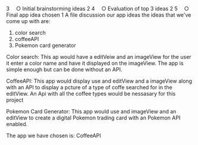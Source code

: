 3	 ○ Initial brainstorming ideas	2
4	 ○ Evaluation of top 3 ideas	2
5	 ○ Final app idea chosen     1
A file discussion our app ideas
the ideas that we've come up with are:
1. color search 
2. coffeeAPI 
3. Pokemon card generator

Color search:
This ap would have a editVeiw and an imageView for the user it enter a color name and have it displayed on the imageView. 
The app is simple enough but can be done without an API.

CoffeeAPI:
This app would display use and editView and a imageView along with an API to display a pcture of a type of coffe searched for in the editView.
An Api with all the coffee types would be nessasary for this project

Pokemon Card Generator:
This app would use and imageView and an editView to create a digital Pokemon trading card with an Pokemon API enabled.

The app we have chosen is:
CoffeeAPI
